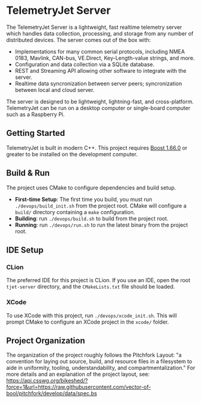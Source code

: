 # TelemetryJet Server

The TelemetryJet Server is a lightweight, fast realtime telemetry server which handles data collection, processing, and storage from any number of distributed devices. The server comes out of the box with:

- Implementations for many common serial protocols, including NMEA 0183, Mavlink, CAN-bus, VE.Direct, Key-Length-value strings, and more.
- Configuration and data collection via a SQLite database.
- REST and Streaming API allowing other software to integrate with the server.
- Realtime data syncronization between server peers; syncronization between local and cloud server.

The server is designed to be lightweight, lightning-fast, and cross-platform. TelemetryJet can be run on a desktop computer or single-board computer such as a Raspberry Pi.

## Getting Started

TelemetryJet is built in modern C++. This project requires [Boost 1.66.0](https://www.boost.org/users/history/version_1_66_0.html) or greater to be installed on the development computer.

## Build & Run

The project uses CMake to configure dependencies and build setup. 

- **First-time Setup**: The first time you build, you must run `./devops/build_init.sh` from the project root. CMake will configure a `build/` directory containing a `make` configuration.
- **Building**: run `./devops/build.sh` to build from the project root.
- **Running**: run `./devops/run.sh` to run the latest binary from the project root.

## IDE Setup

### CLion
The preferred IDE for this project is CLion. If you use an IDE, open the root `tjet-server` directory, and the `CMakeLists.txt`  file should be loaded.

### XCode
To use XCode with this project, run `./devops/xcode_init.sh`. This will prompt CMake to configure an XCode project in the `xcode/` folder.

## Project Organization
The organization of the project roughly follows the Pitchfork Layout: "a convention for laying out source, build, and resource files in a filesystem to aide in uniformity, tooling, understandability, and compartmentalization."
For more details and an explanation of the project layout, see:
https://api.csswg.org/bikeshed/?force=1&url=https://raw.githubusercontent.com/vector-of-bool/pitchfork/develop/data/spec.bs